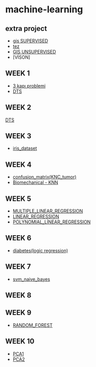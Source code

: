 # machine-learning
## extra project
* [gis SUPERVISED](GIS_porject.ipynb)
* [tez](tez.ipynb)
* [GIS UNSUPERVISED](gis_unsupervised.ipynb)
* [VİSON]
## WEEK 1
* [3 kapı problemi](3_kapı_problemi.ipynb)
* [DTS](DTS.ipynb)
## WEEK 2
[DTS](DTS.ipynb)
## WEEK 3
* [iris_dataset](iris_dataset.ipynb)
## WEEK 4
* [confusion_matrix(KNC_tumor)](confusion_matrix(KNC_tumor).ipynb)
* [Biomechanical - KNN](Biomechanical_KNN.ipynb)
## WEEK 5
* [MULTIPLE_LINEAR_REGRESSION](MULTIPLE_LINEAR_REGRESSION.ipynb)
* [LINEAR_REGRESSION](LINEAR_REGRESSION.ipynb)
* [POLYNOMIAL_LİNEAR_REGRESSION](POLYNOMIAL_LİNEAR_REGRESSION.ipynb)
## WEEK 6
* [diabetes(logic regression)](diabetes.ipynb)
## WEEK 7
* [svm_naive_bayes](svm_naive_bayes.ipynb)
## WEEK 8
## WEEK 9
* [RANDOM_FOREST](RANDOM_FOREST.ipynb)
## WEEK 10
* [PCA1](PCA1.ipynb)
* [PCA2](PCA2.ipynb)
